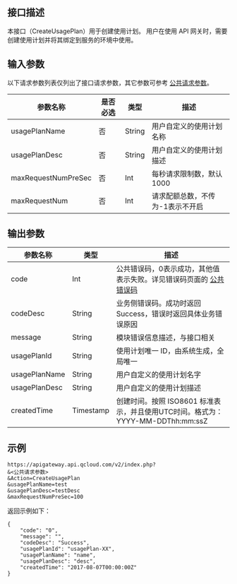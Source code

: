 ## 接口描述

本接口（CreateUsagePlan）用于创建使用计划。
用户在使用 API 网关时，需要创建使用计划并将其绑定到服务的环境中使用。

## 输入参数

以下请求参数列表仅列出了接口请求参数，其它参数可参考 [公共请求参数](https://cloud.tencent.com/document/product/628/18814)。

| 参数名称                | 是否必选 | 类型     | 描述             |
| ------------------- | ---- | ------ | -------------- |
| usagePlanName       | 否    | String | 用户自定义的使用计划名称  |
| usagePlanDesc       | 否    | String | 用户自定义的使用计划描述  |
| maxRequestNumPreSec | 否    | Int    | 每秒请求限制数，默认1000 |
| maxRequestNum 	  | 否    | Int    | 请求配额总数，不传为-1表示不开启|

## 输出参数

| 参数名称          | 类型        | 描述                                       |
| ------------- | --------- | ---------------------------------------- |
| code          | Int       | 公共错误码，0表示成功，其他值表示失败。详见错误码页面的 [公共错误码](https://cloud.tencent.com/document/product/628/18822) |
| codeDesc      | String    | 业务侧错误码。成功时返回 Success，错误时返回具体业务错误原因       |
| message       | String    | 模块错误信息描述，与接口相关                          |
| usagePlanId   | String    | 使用计划唯一 ID，由系统生成，全局唯一                     |
| usagePlanName | String    | 用户自定义的使用计划名字                            |
| usagePlanDesc | String    | 用户自定义的使用计划描述                            |
| createdTime   | Timestamp | 创建时间。按照 ISO8601 标准表示，并且使用UTC时间。格式为：YYYY-MM-DDThh:mm:ssZ |

## 示例 
```
https://apigateway.api.qcloud.com/v2/index.php?
&<公共请求参数>
&Action=CreateUsagePlan
&usagePlanName=test
&usagePlanDesc=testDesc
&maxRequestNumPreSec=100
```
返回示例如下：
```
{
	"code": "0",
	"message": "",
	"codeDesc": "Success",
	"usagePlanId": "usagePlan-XX",
	"usagePlanName": "name",
	"usagePlanDesc": "desc",
	"createdTime": "2017-08-07T00:00:00Z"
}
```
